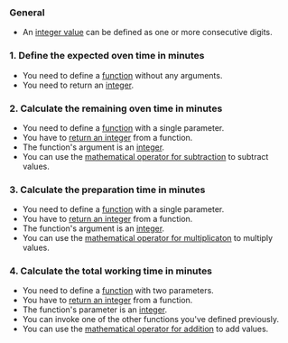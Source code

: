 ### General

- An [integer value][integers] can be defined as one or more consecutive digits.

### 1. Define the expected oven time in minutes

- You need to define a [function][functions] without any arguments.
- You need to return an [integer][integers].

### 2. Calculate the remaining oven time in minutes

- You need to define a [function][functions] with a single parameter.
- You have to [return an integer][type-annotations] from a function.
- The function's argument is an [integer][integers].
- You can use the [mathematical operator for subtraction][operators] to subtract values.

### 3. Calculate the preparation time in minutes

- You need to define a [function][functions] with a single parameter.
- You have to [return an integer][type-annotations] from a function.
- The function's argument is an [integer][integers].
- You can use the [mathematical operator for multiplicaton][operators] to multiply values.

### 4. Calculate the total working time in minutes

- You need to define a [function][functions] with two parameters.
- You have to [return an integer][type-annotations] from a function.
- The function's parameter is an [integer][integers].
- You can invoke one of the other functions you've defined previously.
- You can use the [mathematical operator for addition][operators] to add values.

[functions]: https://github.com/purescript/documentation/blob/master/language/Syntax.md#top-level-declarations
[type-annotations]: https://github.com/purescript/documentation/blob/master/language/Types.md#type-annotations
[operators]: https://github.com/purescript/documentation/blob/master/guides/Common-Operators.md
[integers]: https://github.com/purescript/documentation/blob/master/language/Types.md#integers
